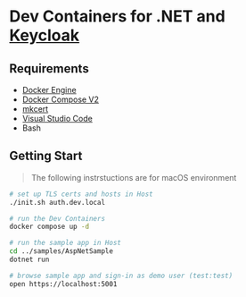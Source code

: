 # Dev Containers for .NET and [Keycloak](https://www.keycloak.org)

## Requirements

- [Docker Engine](https://docs.docker.com/install/)
- [Docker Compose V2](https://docs.docker.com/compose/cli-command/)
- [mkcert](https://github.com/FiloSottile/mkcert)
- [Visual Studio Code](https://code.visualstudio.com/)
- Bash

## Getting Start

> The following instrstuctions are for macOS environment

```sh
# set up TLS certs and hosts in Host
./init.sh auth.dev.local

# run the Dev Containers
docker compose up -d

# run the sample app in Host
cd ../samples/AspNetSample
dotnet run

# browse sample app and sign-in as demo user (test:test)
open https://localhost:5001
```
